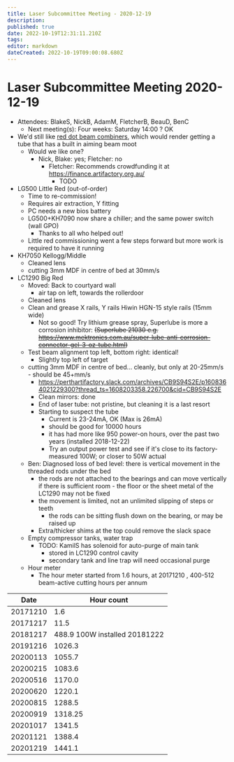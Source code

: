 ```yaml
---
title: Laser Subcommittee Meeting - 2020-12-19
description: 
published: true
date: 2022-10-19T12:31:11.210Z
tags: 
editor: markdown
dateCreated: 2022-10-19T09:00:08.680Z
---
```


# Laser Subcommittee Meeting 2020-12-19

-   Attendees: BlakeS, NickB, AdamM, FletcherB, BeauD, BenC
    -   Next meeting(s): Four weeks: Saturday 14:00 ? OK
-   We'd still like [red dot beam combiners](/subcommittee/laser-minutes-20191216), which would render getting a tube that has a built in aiming beam moot
    -   Would we like one?
        -   Nick, Blake: yes; Fletcher: no
            -   Fletcher: Recommends crowdfunding it at <https://finance.artifactory.org.au/>
                -   TODO
-   LG500 Little Red (out-of-order)
    -   Time to re-commission!
    -   Requires air extraction, Y fitting
    -   PC needs a new bios battery
    -   LG500+KH7090 now share a chiller; and the same power switch (wall GPO)
        -   Thanks to all who helped out!
    -   Little red commissioning went a few steps forward but more work is required to have it running
-   KH7050 Kellogg/Middle
    -   Cleaned lens
    -   cutting 3mm MDF in centre of bed at 30mm/s
-   LC1290 Big Red
    -   Moved: Back to courtyard wall
        -   air tap on left, towards the rollerdoor
    -   Cleaned lens
    -   Clean and grease X rails, Y rails Hiwin HGN-15 style rails (15mm wide)
        -   Not so good! Try lithium grease spray, Superlube is more a corrosion inhibitor: <s>(Superlube 21030 e.g. <https://www.mektronics.com.au/super-lube-anti-corrosion-connector-gel-3-oz-tube.html>)</s>
    -   Test beam alignment top left, bottom right: identical!
        -   Slightly top left of target
    -   cutting 3mm MDF in centre of bed... cleanly, but only at 20-25mm/s - should be 45+mm/s
        -   <https://perthartifactory.slack.com/archives/CB9S94S2E/p1608364021229300?thread_ts=1608203358.226700&cid=CB9S94S2E>
        -   Clean mirrors: done
        -   End of laser tube: not pristine, but cleaning it is a last resort
        -   Starting to suspect the tube
            -   Current is 23-24mA, OK (Max is 26mA)
            -   should be good for 10000 hours
            -   it has had more like 950 power-on hours, over the past two years (installed 2018-12-22)
            -   Try an output power test and see if it's close to its factory-measured 100W; or closer to 50W actual
    -   Ben: Diagnosed loss of bed level: there is vertical movement in the threaded rods under the bed
        -   the rods are not attached to the bearings and can move vertically if there is sufficient room - the floor or the sheet metal of the LC1290 may not be fixed
        -   the movement is limited, not an unlimited slipping of steps or teeth
            -   the rods can be sitting flush down on the bearing, or may be raised up
        -   Extra/thicker shims at the top could remove the slack space
    -   Empty compressor tanks, water trap
        -   TODO: KamilS has solenoid for auto-purge of main tank
            -   stored in LC1290 control cavity
            -   secondary tank and line trap will need occasional purge
    -   Hour meter
        -   The hour meter started from 1.6 hours, at 20171210 , 400-512 beam-active cutting hours per annum

| Date     | Hour count                    |
|----------|-------------------------------|
| 20171210 | 1.6                           |
| 20171217 | 11.5                          |
| 20181217 | 488.9 100W installed 20181222 |
| 20191216 | 1026.3                        |
| 20200113 | 1055.7                        |
| 20200215 | 1083.6                        |
| 20200516 | 1170.0                        |
| 20200620 | 1220.1                        |
| 20200815 | 1288.5                        |
| 20200919 | 1318.25                       |
| 20201017 | 1341.5                        |
| 20201121 | 1388.4                        |
| 20201219 | 1441.1                        |
